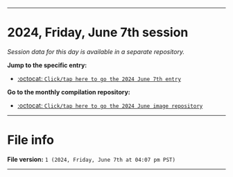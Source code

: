 
***

# 2024, Friday, June 7th session

_Session data for this day is available in a separate repository._

**Jump to the specific entry:**

- [:octocat: `Click/tap here to go the 2024 June 7th entry`](https://github.com/seanpm2001/SeansLifeArchive_Images_MotorWorld_CarFactory_Y2024_V6/tree/SeansLifeArchive_Images_MotorWorld_CarFactory_Y2024_V6_Main-dev/2024/06_June/07/)

**Go to the monthly compilation repository:**

- [:octocat: `Click/tap here to go the 2024 June image repository`](https://github.com/seanpm2001/SeansLifeArchive_Images_MotorWorld_CarFactory_Y2024_V6/)

***

# File info

**File version:** `1 (2024, Friday, June 7th at 04:07 pm PST)`

***
